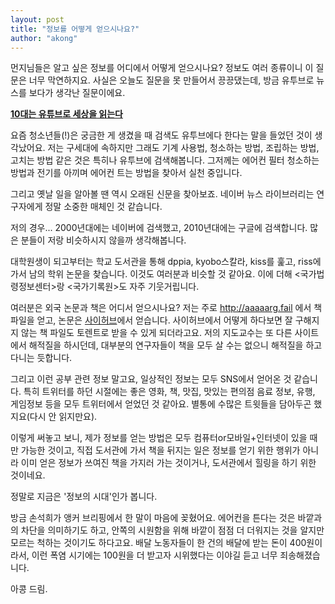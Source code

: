 ```yaml
---
layout: post
title: "정보를 어떻게 얻으시나요?"
author: "akong"
---
```

먼지님들은 알고 싶은 정보를 어디에서 어떻게 얻으시나요?
정보도 여러 종류이니 이 질문은 너무 막연하지요.
사실은 오늘도 질문을 못 만들어서 끙끙댔는데, 방금 유투브로 뉴스를 보다가 생각난 질문이에요. 

**[10대는 유튜브로 세상을 읽는다](http://m.sisain.co.kr/?act=articleView&idxno=31292&mod=news)**

요즘 청소년들(!)은 궁금한 게 생겼을 때 검색도 유투브에다 한다는 말을 들었던 것이 생각났어요. 저는 구세대에 속하지만 그래도 기계 사용법, 청소하는 방법, 조립하는 방법, 고치는 방법 같은 것은 특히나 유투브에 검색해봅니다. 그저께는 에어컨 필터 청소하는 방법과 전기를 아끼며 에어컨 트는 방법을 찾아서 실천 중입니다. 

그리고 옛날 일을 알아볼 땐 역시 오래된 신문을 찾아보죠. 네이버 뉴스 라이브러리는 연구자에게 정말 소중한 매체인 것 같습니다. 

저의 경우...
2000년대에는 네이버에 검색했고, 2010년대에는 구글에 검색합니다. 많은 분들이 저랑 비슷하시지 않을까 생각해봅니다. 

대학원생이 되고부터는 학교 도서관을 통해 dppia, kyobo스칼라, kiss를 훑고, riss에 가서 남의 학위 논문을 찾습니다. 이것도 여러분과 비슷할 것 같아요. 이에 더해 <국가법령정보센터>랑 <국가기록원>도 자주 기웃거립니다. 

여러분은 외국 논문과 책은 어디서 얻으시나요?
저는 주로 http://aaaaarg.fail 에서 책 파일을 얻고, 논문은 [사이허브](https://sci-hub.tw/)에서 얻습니다. 사이허브에서 어떻게 하다보면 잘 구해지지 않는 책 파일도 토렌트로 받을 수 있게 되더라고요. 
저의 지도교수는 또 다른 사이트에서 해적질을 하시던데, 대부분의 연구자들이 책을 모두 살 수는 없으니 해적질을 하고 다니는 듯합니다. 

그리고 이런 공부 관련 정보 말고요, 일상적인 정보는 모두 SNS에서 얻어온 것 같습니다. 특히 트위터를 하던 시절에는 좋은 영화, 책, 맛집, 맛있는 편의점 음료 정보, 유행, 게임정보 등을 모두 트위터에서 얻었던 것 같아요. 별통에 수많은 트윗들을 담아두곤 했지요(다시 안 읽지만요).

이렇게 써놓고 보니, 제가 정보를 얻는 방법은 모두 컴퓨터or모바일+인터넷이 있을 때만 가능한 것이고, 직접 도서관에 가서 책을 뒤지는 일은 정보를 얻기 위한 행위가 아니라 이미 얻은 정보가 쓰여진 책을 가지러 가는 것이거나, 도서관에서 힐링을 하기 위한 것이네요. 

정말로 지금은 '정보의 시대'인가 봅니다. 


방금 손석희가 앵커 브리핑에서 한 말이 마음에 꽂혔어요. 에어컨을 튼다는 것은 바깥과의 차단을 의미하기도 하고, 안쪽의 시원함을 위해 바깥이 점점 더 더워지는 것을 알지만 모르는 척하는 것이기도 하다고요. 배달 노동자들이 한 건의 배달에 받는 돈이 400원이라서, 이런 폭염 시기에는 100원을 더 받고자 시위했다는 이야길 듣고 너무 죄송해졌습니다. 

아콩 드림. 

